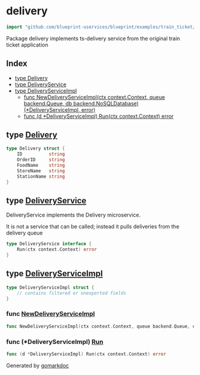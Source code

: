<!-- Code generated by gomarkdoc. DO NOT EDIT -->

# delivery

```go
import "github.com/blueprint-uservices/blueprint/examples/train_ticket/workflow/delivery"
```

Package delivery implements ts\-delivery service from the original train ticket application

## Index

- [type Delivery](<#Delivery>)
- [type DeliveryService](<#DeliveryService>)
- [type DeliveryServiceImpl](<#DeliveryServiceImpl>)
  - [func NewDeliveryServiceImpl\(ctx context.Context, queue backend.Queue, db backend.NoSQLDatabase\) \(\*DeliveryServiceImpl, error\)](<#NewDeliveryServiceImpl>)
  - [func \(d \*DeliveryServiceImpl\) Run\(ctx context.Context\) error](<#DeliveryServiceImpl.Run>)


<a name="Delivery"></a>
## type [Delivery](<https://github.com/Blueprint-uServices/blueprint/blob/main/examples/train_ticket/workflow/delivery/data.go#L3-L9>)



```go
type Delivery struct {
    ID          string
    OrderID     string
    FoodName    string
    StoreName   string
    StationName string
}
```

<a name="DeliveryService"></a>
## type [DeliveryService](<https://github.com/Blueprint-uServices/blueprint/blob/main/examples/train_ticket/workflow/delivery/deliveryService.go#L16-L18>)

DeliveryService implements the Delivery microservice.

It is not a service that can be called; instead it pulls deliveries from the delivery queue

```go
type DeliveryService interface {
    Run(ctx context.Context) error
}
```

<a name="DeliveryServiceImpl"></a>
## type [DeliveryServiceImpl](<https://github.com/Blueprint-uServices/blueprint/blob/main/examples/train_ticket/workflow/delivery/deliveryService.go#L20-L23>)



```go
type DeliveryServiceImpl struct {
    // contains filtered or unexported fields
}
```

<a name="NewDeliveryServiceImpl"></a>
### func [NewDeliveryServiceImpl](<https://github.com/Blueprint-uServices/blueprint/blob/main/examples/train_ticket/workflow/delivery/deliveryService.go#L25>)

```go
func NewDeliveryServiceImpl(ctx context.Context, queue backend.Queue, db backend.NoSQLDatabase) (*DeliveryServiceImpl, error)
```



<a name="DeliveryServiceImpl.Run"></a>
### func \(\*DeliveryServiceImpl\) [Run](<https://github.com/Blueprint-uServices/blueprint/blob/main/examples/train_ticket/workflow/delivery/deliveryService.go#L29>)

```go
func (d *DeliveryServiceImpl) Run(ctx context.Context) error
```



Generated by [gomarkdoc](<https://github.com/princjef/gomarkdoc>)
